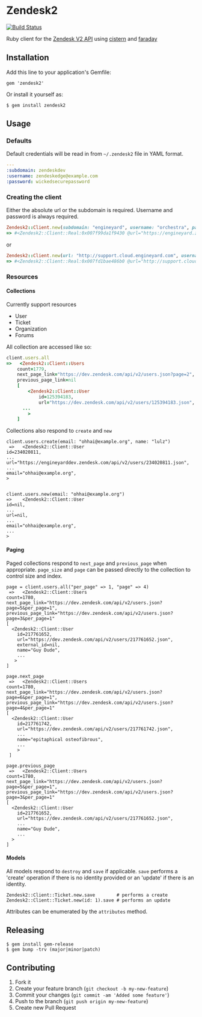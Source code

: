 # Zendesk2

[![Build Status](https://secure.travis-ci.org/lanej/zendesk2.png)](http://travis-ci.org/lanej/zendesk2)

Ruby client for the [Zendesk V2 API](http://developer.zendesk.com/documentation/rest_api/introduction.html) using [cistern](https://github.com/lanej/cistern) and [faraday](https://github.com/technoweenie/faraday)

## Installation

Add this line to your application's Gemfile:

    gem 'zendesk2'

Or install it yourself as:

    $ gem install zendesk2

## Usage

### Defaults

Default credentials will be read in from `~/.zendesk2` file in YAML format.

```yaml
---
:subdomain: zendeskdev
:username: zendeskedge@example.com
:password: wickedsecurepassword
```

### Creating the client

Either the absolute url or the subdomain is required.  Username and password is always required.
```ruby
Zendesk2::Client.new(subdomain: "engineyard", username: "orchestra", password: "gwoo")
=> #<Zendesk2::Client::Real:0x007f99da1f9430 @url="https://engineyard.zendesk.com/api/v2", @username="orchestra", @password="gwoo", …>
```
or
```ruby
Zendesk2::Client.new(url: "http://support.cloud.engineyard.com", username: "mate", password: "bambilla")
=> #<Zendesk2::Client::Real:0x007fd1bae486b0 @url="http://support.cloud.engineyard.com", @username="mate", @password="bambilla", …>
```
### Resources

#### Collections

Currently support resources

* User
* Ticket
* Organization
* Forums

All collection are accessed like so:
```ruby
client.users.all
=>   <Zendesk2::Client::Users
	count=1779,
	next_page_link="https://dev.zendesk.com/api/v2/users.json?page=2",
	previous_page_link=nil
	[
		<Zendesk2::Client::User
			id=125394183,
			url="https://dev.zendesk.com/api/v2/users/125394183.json",
      ...
		>
	]
```
Collections also respond to `create` and `new`

	client.users.create(email: "ohhai@example.org", name: "lulz")
	 =>   <Zendesk2::Client::User
    id=234020811,
    ...
    url="https://engineyarddev.zendesk.com/api/v2/users/234020811.json",
    ...
    email="ohhai@example.org",
    >


	client.users.new(email: "ohhai@example.org")
	=>    <Zendesk2::Client::User
    id=nil,
    ...
    url=nil,
    ...
    email="ohhai@example.org",
    ...
    >

#### Paging

Paged collections respond to `next_page` and `previous_page` when appropriate.  `page_size` and `page` can be passed directly to the collection to control size and index.

    page = client.users.all("per_page" => 1, "page" => 4)
	 =>   <Zendesk2::Client::Users
    count=1780,
    next_page_link="https://dev.zendesk.com/api/v2/users.json?page=5&per_page=1",
    previous_page_link="https://dev.zendesk.com/api/v2/users.json?page=3&per_page=1"
    [
      <Zendesk2::Client::User
        id=217761652,
        url="https://dev.zendesk.com/api/v2/users/217761652.json",
        external_id=nil,
        name="Guy Dude",
        ...
       >
    ]

    page.next_page
	 =>   <Zendesk2::Client::Users
    count=1780,
    next_page_link="https://dev.zendesk.com/api/v2/users.json?page=6&per_page=1",
    previous_page_link="https://dev.zendesk.com/api/v2/users.json?page=4&per_page=1"
    [
      <Zendesk2::Client::User
        id=217761742,
        url="https://dev.zendesk.com/api/v2/users/217761742.json",
        ...
        name="epitaphical osteofibrous",
        ...
        >
     ]

    page.previous_page
	 =>   <Zendesk2::Client::Users
    count=1780,
    next_page_link="https://dev.zendesk.com/api/v2/users.json?page=5&per_page=1",
    previous_page_link="https://dev.zendesk.com/api/v2/users.json?page=3&per_page=1"
    [
      <Zendesk2::Client::User
        id=217761652,
        url="https://dev.zendesk.com/api/v2/users/217761652.json",
        ...
        name="Guy Dude",
        ...
      >
    ]

#### Models

All models respond to `destroy` and `save` if applicable.  `save` performs a 'create' operation if there is no identity provided or an 'update' if there is an identity.

	Zendesk2::Client::Ticket.new.save        # performs a create
	Zendesk2::Client::Ticket.new(id: 1).save # performs an update

Attributes can be enumerated by the `attributes` method.

## Releasing


  	$ gem install gem-release
  	$ gem bump -trv (major|minor|patch)

## Contributing

1. Fork it
2. Create your feature branch (`git checkout -b my-new-feature`)
3. Commit your changes (`git commit -am 'Added some feature'`)
4. Push to the branch (`git push origin my-new-feature`)
5. Create new Pull Request

